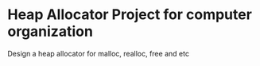 
<h1>Heap Allocator Project for computer organization</h1>
<head>Design a heap allocator for malloc, realloc, free and etc</head>
